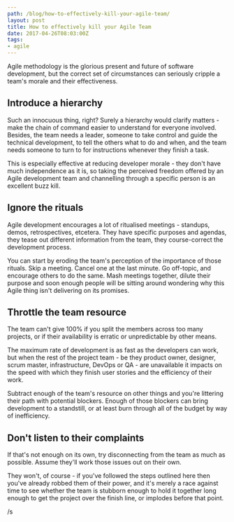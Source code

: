 ```yaml
---
path: /blog/how-to-effectively-kill-your-agile-team/
layout: post
title: How to effectively kill your Agile Team
date: 2017-04-26T08:03:00Z
tags:
- agile
---
```


Agile methodology is the glorious present and future of software development, but the correct set of circumstances can seriously cripple a team's morale and their effectiveness. 

## Introduce a hierarchy
Such an innocuous thing, right? Surely a hierarchy would clarify matters - make the chain of command easier to understand for everyone involved. Besides, the team needs a leader, someone to take control and guide the technical development, to tell the others what to do and when, and the team needs someone to turn to for instructions whenever they finish a task.

This is especially effective at reducing developer morale - they don't have much independence as it is, so taking the perceived freedom offered by an Agile development team and channelling through a specific person is an excellent buzz kill.

## Ignore the rituals
Agile development encourages a lot of ritualised meetings - standups, demos, retrospectives, etcetera. They have specific purposes and agendas, they tease out different information from the team, they course-correct the development process.

You can start by eroding the team's perception of the importance of those rituals. Skip a meeting. Cancel one at the last minute. Go off-topic, and encourage others to do the same. Mash meetings together, dilute their purpose and soon enough people will be sitting around wondering why this Agile thing isn't delivering on its promises.

## Throttle the team resource
The team can't give 100% if you split the members across too many projects, or if their availability is erratic or unpredictable by other means.

The maximum rate of development is as fast as the developers can work, but when the rest of the project team - be they product owner, designer, scrum master, infrastructure, DevOps or QA - are unavailable it impacts on the speed with which they finish user stories and the efficiency of their work. 

Subtract enough of the team's resource on other things and you're littering their path with potential blockers. Enough of those blockers can bring development to a standstill, or at least burn through all of the budget by way of inefficiency.

## Don't listen to their complaints
If that's not enough on its own, try disconnecting from the team as much as possible. Assume they'll work those issues out on their own. 

They won't, of course - if you've followed the steps outlined here then you've already robbed them of their power, and it's merely a race against time to see whether the team is stubborn enough to hold it together long enough to get the project over the finish line, or implodes before that point.

/s